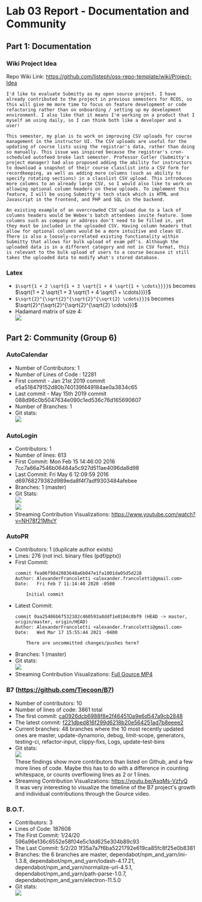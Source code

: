# Lab 03 Report - Documentation and Community

## Part 1: Documentation

### Wiki Project Idea

Repo Wiki Link: https://github.com/listeph/oss-repo-template/wiki/Project-Idea
   

    I'd like to evaluate Submitty as my open source project. I have already contributed to the project in previous semesters for RCOS, so this will give me more time to focus on feature development or code refactoring rather than on onboarding / setting up my development environment. I also like that it means I'm working on a product that I myself am using daily, so I can think both like a developer and a user!

    This semester, my plan is to work on improving CSV uploads for course management in the instructor UI. The CSV uploads are useful for the updating of course lists using the registrar's data, rather than doing so manually. This issue was inspired because the registrar's cron-scheduled autofeed broke last semester. Professor Cutler (Submitty's project manager) had also proposed adding the ability for instructors to download a snapshot of their course classlist into a CSV form for recordkeeping, as well as adding more columns (such as ability to specify rotating sections) in a classlist CSV upload. This introduces more columns to an already large CSV, so I would also like to work on allowing optional column headers on these uploads. To implement this feature, I will be using Submitty's tech stack which is HTML and Javascript in the frontend, and PHP and SQL in the backend.

    An existing example of an overcrowded CSV upload due to a lack of columns headers would be Webex's batch attendees invite feature. Some columns such as company or address don't need to be filled in, yet they must be included in the uploaded CSV. Having column headers that allow for optional columns would be a more intuitive and clean UI. There is also a loosely-correlated existing functionality within Submitty that allows for bulk upload of exam pdf's. Although the uploaded data is in a different category and not in CSV format, this is relevant to the bulk upload of users to a course because it still takes the uploaded data to modify what's stored database.


### Latex
- ```$\sqrt{1 + 2 \sqrt{1 + 3 \sqrt{1 + 4 \sqrt{1 + \cdots}}}}$``` becomes $\sqrt{1 + 2 \sqrt{1 + 3 \sqrt{1 + 4 \sqrt{1 + \cdots}}}}$
- ```$\sqrt{2}^{\sqrt{2}^{\sqrt{2}^{\sqrt{2} \cdots}}}$``` becomes $\sqrt{2}^{\sqrt{2}^{\sqrt{2}^{\sqrt{2} \cdots}}}$
- Hadamard matrix of size 4: \
    ![](/labs/lab-03/images/Hadamard-matrix.png)


## Part 2: Community (Group 6)

### AutoCalendar
- Number of Contributors: 1
- Number of Lines of Code : 12281
- First commit - Jan 21st 2019 commit e5a518479152d80b740139f449184ae0a3834c65
- Last commit - May 15th 2019 commit 088d96c0b5047634e090c1ed536c76d165690607
- Number of Branches: 1
- Git stats: \
    ![](/labs/lab-03/images/gitstats-autocalendar.png)

### AutoLogin
- Contributors: 1
- Number of lines: 613
- First Commit: Mon Feb 15 14:46:00 2016
 7cc7a66a7546b06484a5c927d511ae4096da8d98
- Last Commit: Fri May 6 12:09:59 2016 d69768279382d989eda8f4f7adf9303484afebee
- Branches: 1 (master)
- Git Stats: \
    ![](/labs/lab-03/images/gitstats-autologin.png) \
    ![](/labs/lab-03/images/gitstats-autologin-2.png)
- Streaming Contribution Visualizations: https://www.youtube.com/watch?v=NH78f21MhcY

### AutoPR
- Contributors: 1 (duplicate author exists)
- Lines: 276 (not incl. binary files (pdf/pptx))
- First Commit:
    ```
    commit fea06f9842083648a6b047e1fa1001da05d5d228
    Author: AlexanderFrancoletti <alexander.francoletti@gmail.com>
    Date:   Fri Feb 7 11:14:40 2020 -0500

        Initial commit
    ```
- Latest Commit:
    ```
    commit 0aa25486b6f532102c460593a8ddf1e0104c0bf9 (HEAD -> master, origin/master, origin/HEAD)
    Author: AlexanderFrancoletti <alexander.francoletti@gmail.com>
    Date:   Wed Mar 17 15:55:44 2021 -0400

        There are uncommitted changes/pushes here?
    ```
- Branches: 1 (master)
- Git stats: \
    ![](/labs/lab-03/images/gitstats-autopr.png)
- Streaming Contribution Visualizations: [Full Gource MP4](https://github.com/vandek5/oss-repo-template/blob/master/labs/lab-03/gource.mp4)


### B7 (https://github.com/Tiecoon/B7)
- Number of contributors: 10
- Number of lines of code: 3861 total
- The first commit: [ca0926dcb6988f8e2f464510a9e6d547a9cb2848](https://github.com/Tiecoon/B7/commit/f221dbed816f299d6218b20e564251ad7b8eeee2)
- The latest commit: [f221dbed816f299d6218b20e564251ad7b8eeee2](https://github.com/Tiecoon/B7/commit/ca0926dcb6988f8e2f464510a9e6d547a9cb2848)
- Current branches: 48 branches where the 10 most recently updated ones are master, update-dynamorio, debug, limit-scope, generators, testing-ci, refactor-input, clippy-fixs, Logs, update-test-bins
- Git stats: \
    ![](/labs/lab-03/images/gitstats-B7.png) \
    These findings show more contributors than listed on Github, and a few more lines of code. Maybe this has to do with a difference in counting whitespace, or counts overflowing lines as 2 or 1 lines.
- Streaming Contribution Visualizations: https://youtu.be/AsqMs-VzfyQ \
    It was very interesting to visualize the timeline of the B7 project's growth and individual contributions through the Gource video.

### B.O.T.
- Contributors: 3
- Lines of Code: 187608
- The First Commit: 1/24/20 596a96e136c6552e58f04e5c1dd625e304b89c93
- The Last Commit: 5/2/20 1f35a7a7f6ba5221792e619ca85fc8f25e0b8381
- Branches: the 6 branches are master, dependabot/npm_and_yarn/ini-1.3.8, dependabot/npm_and_yarn/lodash-4.17.21, dependabot/npm_and_yarn/normalize-url-4.5.1, dependabot/npm_and_yarn/path-parse-1.0.7, dependabot/npm_and_yarn/electron-11.5.0
- Git stats: \
    ![](/labs/lab-03/images/gitstats-bot.png)